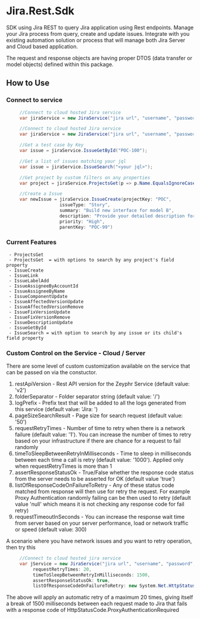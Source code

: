 Jira.Rest.Sdk
========

SDK using Jira REST to query Jira application using Rest endpoints. Manage your Jira process from query, create and update issues. Integrate with you existing automation solution or process that will manage both Jira Server and Cloud based application.

The request and response objects are having proper DTOS (data transfer or model objects) defined within this package.

## How to Use

### Connect to service

```C#
     //Connect to cloud hosted Jira service
     var jiraService = new JiraService("jira url", "username", "password", isCloudVersion: true);

     //Connect to cloud hosted Jira service
     var jiraService = new JiraService("jira url", "username", "password", isCloudVersion: false);

     //Get a test case by Key
     var issue = jiraService.IssueGetById("POC-100");

     //Get a list of issues matching your jql
     var issue = jiraService.IssueSearch("<your jql>");

     //Get project by custom filters on any properties
     var project = jiraService.ProjectsGet(p => p.Name.EqualsIgnoreCase("poc")).FirstOrDefault();

     //Create a Issue
     var newIssue = jiraService.IssueCreate(projectKey: "POC", 
                    issueType: "Story", 
                    summary: "Build new interface for model B", 
                    description: "Provide your detailed description for the issue", 
                    priority: "High", 
                    parentKey: "POC-99")
```

### Current Features

     - ProjectsGet
     - ProjectsGet  = with options to search by any project's field property
     - IssueCreate
     - IssueLink
     - IssueLabelAdd
     - IssueAssigneeByAccountId
     - IssueAssigneeByName
     - IssueComponentUpdate
     - IssueAffectedVersionUpdate
     - IssueAffectedVersionRemove
     - IssueFixVersionUpdate
     - IssueFixVersionRemove
     - IssueDescriptionUpdate
     - IssueGetById
     - IssueSearch = with option to search by any issue or its child's field property
     
### Custom Control on the Service - Cloud / Server

There are some level of custom customization available on the service that can be passed on via the constuctor.

1. restApiVersion - Rest API version for the Zeyphr Service (default value: 'v2')
2. folderSeparator - Folder separator string (default value: '/')
3. logPrefix - Prefix text that will be added to all the logs generated from this service (default value: 'Jira: ')
4. pageSizeSearchResult - Page size for search request (default value: '50')
5. requestRetryTimes - Number of time to retry when there is a network failure (default value: '1'). You can increase the number of times to retry based on your infrastructure if there are chance for a request to fail randomly
6. timeToSleepBetweenRetryInMilliseconds - Time to sleep in milliseconds between each time a call is retry (default value: '1000'). Applied only when requestRetryTimes is more than 1
7. assertResponseStatusOk - True/False whether the response code status from the server needs to be asserted for OK (default value 'true')
8. listOfResponseCodeOnFailureToRetry - Any of these status code matched from response will then use for retry the request. For example Proxy Authentication randomly failing can be then used to retry (default value 'null' which means it is not checking any response code for fail retry)
9. requestTimeoutInSeconds - You can increase the response wait time from server based on your server performance, load or network traffic or speed (default value: 300)

A scenario where you have network issues and you want to retry operation, then try this
```C#
     //Connect to cloud hosted jira service
     var jService = new JiraService("jira url", "username", "password", isCloudVersion: true,
          requestRetryTimes: 20,
          timeToSleepBetweenRetryInMilliseconds: 1500,
          assertResponseStatusOk: true,
          listOfResponseCodeOnFailureToRetry: new System.Net.HttpStatusCode []  { System.Net.HttpStatusCode.ProxyAuthenticationRequired  });
```
The above will apply an automatic retry of a maximum 20 times, giving itself a break of 1500 milliseconds between each request made to Jira that fails with a response code of HttpStatusCode.ProxyAuthenticationRequired